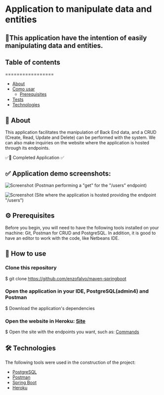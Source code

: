 #  Application to manipulate data and entities
## 📃This application have the intention of easily manipulating data and entities.

## Table of contents
=================
<!--ts-->
   * [About](#About)
   * [Como usar](#como-usar)
      * [Prerequisites](#prerequisites)
   * [Tests](#testes)
   * [Technologies](#Technologies)
<!--te-->

## 📖 About
This application facilitates the manipulation of Back End data, and a CRUD (Create, Read, Update and Delete) can be performed with the system. We can also make inquiries on the website where the application is hosted through its endpoints.

✅🚀 Completed Application ✅


## ✅ Application demo screenshots:
![Screenshot](https://github.com/enzofalvo/maven-springboot/blob/master/screenshots/postman-sc.png)
(Postman performing a "get" for the "/users" endpoint)

![Screenshot](https://github.com/enzofalvo/maven-springboot/blob/master/screenshots/site-sc.png)
(Site where the application is hosted providing the endpoint "/users")



## ⚙ Prerequisites
Before you begin, you will need to have the following tools installed on your machine:
Git, Postman for CRUD and PostgreSQL.
In addition, it is good to have an editor to work with the code, like Netbeans IDE.

## 🎲 How to use
### Clone this repository
$ git clone <https://github.com/enzofalvo/maven-springboot>

### Open the application in your IDE, PostgreSQL(admin4) and Postman
$ Download the application's dependencies

### Open the website in Heroku: [Site](https://java-springboot-sb.herokuapp.com/)
$ Open the site with the endpoints you want, such as: [Commands](https://github.com/enzofalvo/maven-springboot/blob/master/comands/endpoints.txt)

## 🛠 Technologies

The following tools were used in the construction of the project:

- [PostgreSQL](https://www.postgresql.org/)
- [Postman](https://www.postman.com/)
- [Spring Boot](https://spring.io/projects/spring-boot)
- [Heroku](https://dashboard.heroku.com/)



